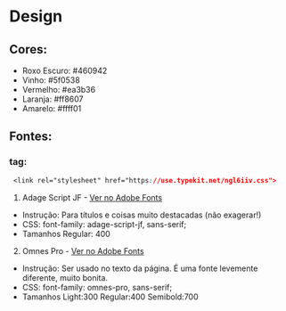 # Design

## Cores:
- Roxo Escuro: #460942
- Vinho: #5f0538
- Vermelho: #ea3b36
- Laranja: #ff8607
- Amarelo: #ffff01

## Fontes:
### tag: 
~~~css
 <link rel="stylesheet" href="https://use.typekit.net/ngl6iiv.css">
~~~

1. Adage Script JF - [Ver no Adobe Fonts](https://fonts.adobe.com/fonts/adage-script-jf)
- Instrução: Para títulos e coisas muito destacadas (não exagerar!)
- CSS: font-family: adage-script-jf, sans-serif;
- Tamanhos
Regular: 400

2. Omnes Pro - [Ver no Adobe Fonts](https://fonts.google.com/specimen/Roboto)
- Instrução: Ser usado no texto da página. É uma fonte levemente diferente, muito bonita.
- CSS: font-family: omnes-pro, sans-serif;
- Tamanhos
Light:300
Regular:400
Semibold:700
